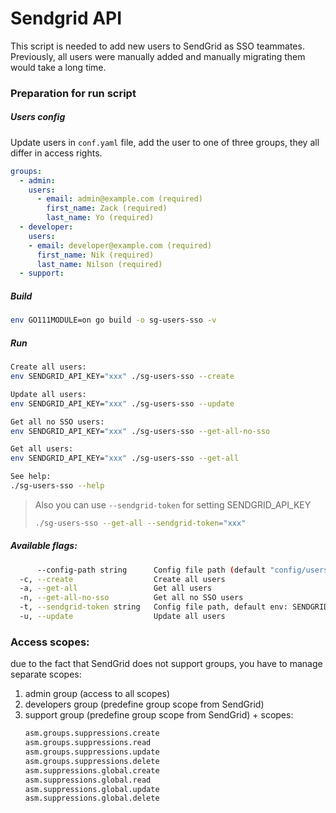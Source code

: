 # Sendgrid API

This script is needed to add new users to SendGrid as SSO teammates.
Previously, all users were manually added and manually migrating them would take a long time.

### Preparation for run script
##### Users config
Update users in `conf.yaml` file, add the user to one of three groups, they all differ in access rights.
```yaml
groups:
  - admin:
    users:
      - email: admin@example.com (required)
        first_name: Zack (required)
        last_name: Yo (required)
  - developer:
    users:
    - email: developer@example.com (required)
      first_name: Nik (required)
      last_name: Nilson (required)
  - support:
```

##### Build
```bash
env GO111MODULE=on go build -o sg-users-sso -v
```

##### Run
```bash
Create all users:
env SENDGRID_API_KEY="xxx" ./sg-users-sso --create

Update all users:
env SENDGRID_API_KEY="xxx" ./sg-users-sso --update

Get all no SSO users:
env SENDGRID_API_KEY="xxx" ./sg-users-sso --get-all-no-sso

Get all users:
env SENDGRID_API_KEY="xxx" ./sg-users-sso --get-all

See help:
./sg-users-sso --help
```
> Also you can use `--sendgrid-token` for setting SENDGRID_API_KEY
> ```bash
> ./sg-users-sso --get-all --sendgrid-token="xxx"
> ```

##### Available flags:
```bash
      --config-path string      Config file path (default "config/users.yaml")
  -c, --create                  Create all users
  -a, --get-all                 Get all users
  -n, --get-all-no-sso          Get all no SSO users
  -t, --sendgrid-token string   Config file path, default env: SENDGRID_API_KEY
  -u, --update                  Update all users
```

### Access scopes:
due to the fact that SendGrid does not support groups, you have to manage separate scopes:
1. admin group (access to all scopes)
2. developers group (predefine group scope from SendGrid)
3. support group (predefine group scope from SendGrid) + scopes:
    ```bash
    asm.groups.suppressions.create
    asm.groups.suppressions.read
    asm.groups.suppressions.update
    asm.groups.suppressions.delete
    asm.suppressions.global.create
    asm.suppressions.global.read
    asm.suppressions.global.update
    asm.suppressions.global.delete
    ```
